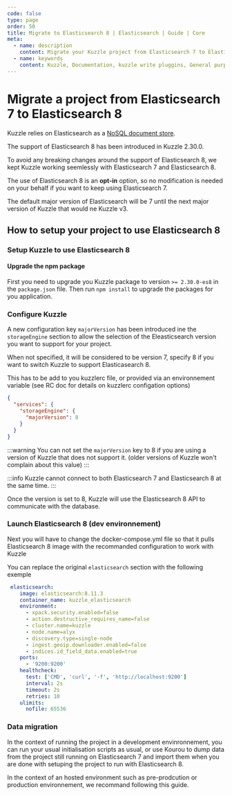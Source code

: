```yaml
---
code: false
type: page
order: 50
title: Migrate to Elasticsearch 8 | Elasticsearch | Guide | Core
meta:
  - name: description
    content: Migrate your Kuzzle project from Elasticsearch 7 to Elasticsearch 8
  - name: keywords
    content: Kuzzle, Documentation, kuzzle write pluggins, General purpose backend, iot, backend, opensource,  API Controllers
---
```


# Migrate a project from Elasticsearch 7 to Elasticsearch 8

<SinceBadge version="2.32.0"/>

Kuzzle relies on Elasticsearch as a [NoSQL document store](/core/2/guides/main-concepts/data-storage).

The support of Elasticsearch 8 has been introduced in Kuzzle 2.30.0.

To avoid any breaking changes around the support of Elasticsearch 8, we kept Kuzzle working seemlessly with Elasticsearch 7 and Elasticsearch 8.

The use of Elasticsearch 8 is an **opt-in** option, so no modification is needed on your behalf if you want to keep using Elasticsearch 7.

The default major version of Elasticsearch will be 7 until the next major version of Kuzzle that would ne Kuzzle v3.

## How to setup your project to use Elasticsearch 8

### Setup Kuzzle to use Elasticsearch 8

#### Upgrade the npm package
First you need to upgrade you Kuzzle package to version `>= 2.30.0-es8` in the `package.json` file. Then run `npm install` to upgrade the packages for you application.

### Configure Kuzzle
A new configuration key `majorVersion` has been introduced ine the `storageEngine` section to allow the selection of the Eleasticsearch version you want to support for your project.

When not specified, it will be considered to be version 7, specify 8 if you want to switch Kuzzle to support Elasticasearch 8.

This has to be add to you kuzzlerc file, or provided via an environnement variable (see RC doc for details on kuzzlerc configation options)

```json
{
  "services": {
    "storageEngine": {
      "majorVersion": 8
    }
  }
}
```

:::warning
You can not set the `majorVersion` key to 8 if you are using a version of Kuzzle that does not support it. (older versions of Kuzzle won't complain about this value)
:::

:::info
Kuzzle cannot connect to both Elasticsearch 7 and Elasticsearch 8 at the same time.
:::

Once the version is set to 8, Kuzzle will use the Elasticsearch 8 API to communicate with the database.

### Launch Elasticsearch 8 (dev environnement)

Next you will have to change the docker-compose.yml file so that it pulls Elasticsearch 8 image with the recommanded configuration to work with Kuzzle

You can replace the original `elasticsearch` section with the following exemple

```yaml
 elasticsearch:
    image: elasticsearch:8.11.3
    container_name: kuzzle_elasticsearch
    environment:
      - xpack.security.enabled=false
      - action.destructive_requires_name=false
      - cluster.name=kuzzle
      - node.name=alyx
      - discovery.type=single-node
      - ingest.geoip.downloader.enabled=false
      - indices.id_field_data.enabled=true
    ports:
      - '9200:9200'
    healthcheck:
      test: ['CMD', 'curl', '-f', 'http://localhost:9200']
      interval: 2s
      timeout: 2s
      retries: 10
    ulimits:
      nofile: 65536
```

### Data migration

In the context of running the project in a development envinronnement, you can run your usual initialisation scripts as usual, or use Kourou to dump data from the project still running on Elasticsearch 7 and import them when you are done with setuping the project to run with Elasticsearch 8.

In the context of an hosted environment such as pre-prodcution or production environnement, we recommand following this guide.
